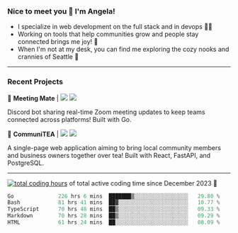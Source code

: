 ### Nice to meet you 👋 I'm Angela!

- I specialize in web development on the full stack and in devops 👩‍💻
- Working on tools that help communities grow and people stay connected brings me joy! 🤝
- When I'm not at my desk, you can find me exploring the cozy nooks and crannies of Seattle 🧋

---

### Recent Projects

👾 **Meeting Mate** | [![](https://img.shields.io/badge/Code-violet.svg?style=flat-square)](https://github.com/angelajfisher/meeting-mate) [![](https://img.shields.io/badge/Site-violet.svg?style=flat-square)](https://angelajfisher.com/projects/meeting-mate)

Discord bot sharing real-time Zoom meeting updates to keep teams connected across platforms! Built with Go.

🍵 **CommuniTEA** | [![](https://img.shields.io/badge/Code-green.svg?style=flat-square)](https://gitlab.com/angelajfisher/communiTEA) [![](https://img.shields.io/badge/Demo-green.svg?style=flat-square)](https://angelajfisher.gitlab.io/communiTEA/)

A single-page web application aiming to bring local community members and business owners together over tea!  Built with React, FastAPI, and PostgreSQL.

---

<a href="https://wakatime.com/@018c1e94-8745-411f-aea1-f33be044d952"><img src="https://wakatime.com/badge/user/018c1e94-8745-411f-aea1-f33be044d952.svg?style=flat-square" alt="total coding hours" /></a> of total active coding time since December 2023 💠<br>
<!--START_SECTION:waka-->

```go
Go              226 hrs 6 mins  ███████▒░░░░░░░░░░░░░░░░░   29.80 %
Bash            81 hrs 41 mins  ██▓░░░░░░░░░░░░░░░░░░░░░░   10.77 %
TypeScript      70 hrs 48 mins  ██▒░░░░░░░░░░░░░░░░░░░░░░   09.33 %
Markdown        70 hrs 28 mins  ██▒░░░░░░░░░░░░░░░░░░░░░░   09.29 %
HTML            61 hrs 24 mins  ██░░░░░░░░░░░░░░░░░░░░░░░   08.09 %
```

<!--END_SECTION:waka--> 

